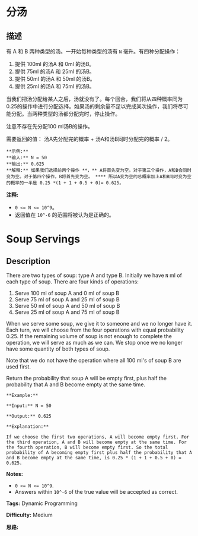 # 分汤

## 描述

有 A 和 B 两种类型的汤。一开始每种类型的汤有 `N` 毫升。有四种分配操作：

  1. 提供 100ml 的汤A 和 0ml 的汤B。
  2. 提供 75ml 的汤A 和 25ml 的汤B。
  3. 提供 50ml 的汤A 和 50ml 的汤B。
  4. 提供 25ml 的汤A 和 75ml 的汤B。

当我们把汤分配给某人之后，汤就没有了。每个回合，我们将从四种概率同为0.25的操作中进行分配选择。如果汤的剩余量不足以完成某次操作，我们将尽可能分配。当两种类型的汤都分配完时，停止操作。

注意不存在先分配100 ml汤B的操作。

需要返回的值： 汤A先分配完的概率 + 汤A和汤B同时分配完的概率 / 2。

    
    
    **示例:**
    **输入:** N = 50
    **输出:** 0.625
    **解释:** 如果我们选择前两个操作 **，** A将首先变为空。对于第三个操作，A和B会同时变为空。对于第四个操作，B将首先变为空。 **** 所以A变为空的总概率加上A和B同时变为空的概率的一半是 0.25 *(1 + 1 + 0.5 + 0)= 0.625。
    

**注释:**

  * `0 <= N <= 10^9`。
  * 返回值在 `10^-6` 的范围将被认为是正确的。



# Soup Servings

## Description



There are two types of soup: type A and type B. Initially we have `N` ml of each type of soup. There are four kinds of operations:

  1. Serve 100 ml of soup A and 0 ml of soup B
  2. Serve 75 ml of soup A and 25 ml of soup B
  3. Serve 50 ml of soup A and 50 ml of soup B
  4. Serve 25 ml of soup A and 75 ml of soup B

When we serve some soup, we give it to someone and we no longer have it.  Each turn, we will choose from the four operations with equal probability 0.25. If the remaining volume of soup is not enough to complete the operation, we will serve as much as we can.  We stop once we no longer have some quantity of both types of soup.

Note that we do not have the operation where all 100 ml's of soup B are used first.  

Return the probability that soup A will be empty first, plus half the probability that A and B become empty at the same time.



    
    
    **Example:**
    **Input:** N = 50
    **Output:** 0.625
    **Explanation:** 
    If we choose the first two operations, A will become empty first. For the third operation, A and B will become empty at the same time. For the fourth operation, B will become empty first. So the total probability of A becoming empty first plus half the probability that A and B become empty at the same time, is 0.25 * (1 + 1 + 0.5 + 0) = 0.625.
    
    

**Notes:**

  * `0 <= N <= 10^9`. 
  * Answers within `10^-6` of the true value will be accepted as correct.


**Tags:** Dynamic Programming

**Difficulty:** Medium

**思路:**
